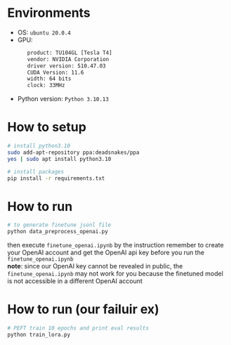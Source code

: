 # Environments
* OS: `ubuntu 20.0.4`  
* GPU: 
    ```bash
       product: TU104GL [Tesla T4]
       vendor: NVIDIA Corporation
       driver version: 510.47.03
       CUDA Version: 11.6 
       width: 64 bits
       clock: 33MHz
    ```  
* Python version: `Python 3.10.13`  

# How to setup
```bash
# install python3.10
sudo add-apt-repository ppa:deadsnakes/ppa
yes | sudo apt install python3.10

# install packages
pip install -r requirements.txt
```

# How to run
```bash
# to generate finetune jsonl file
python data_preprocess_openai.py
```
then execute `finetune_openai.ipynb` by the instruction
remember to create your OpenAI account and get the OpenAI api key before you run the `finetune_openai.ipynb`  
**note**: since our OpenAI key cannot be revealed in public, the `finetune_openai.ipynb` may not work for you because the finetuned model is not accessible in a different OpenAI account  

# How to run (our failuir ex)
```bash
# PEFT train 10 epochs and print eval results
python train_lora.py
```
